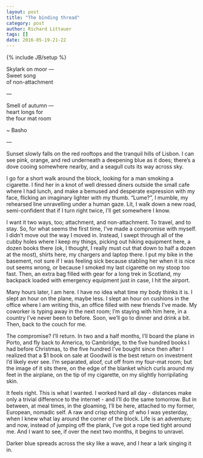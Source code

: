 ```yaml
---
layout: post
title: "The binding thread"
category: post
author: Richard Littauer
tags: []
date: 2016-05-19-21-22
---
```

{% include JB/setup %}

Skylark on moor —  
Sweet song  
of non-attachment  

—

Smell of autumn —  
heart longs for  
the four mat room  

~ Basho

—

Sunset slowly falls on the red rooftops and the tranquil hills of Lisbon. I can see pink, orange, and red underneath a deepening blue as it does; there’s a dove cooing somewhere nearby, and a seagull cuts its way across sky.

I go for a short walk around the block, looking for a man smoking a cigarette. I find her in a knot of well dressed diners outside the small cafe where I had lunch, and make a bemused and desperate expression with my face, flicking an imaginary lighter with my thumb. “Lume?”, I mumble, my rehearsed line unravelling under a human gaze. Lit, I walk down a new road, semi-confident that if I turn right twice, I’ll get somewhere I know. 

I want it two ways, too; attachment, and non-attachment. To travel, and to stay. So, for what seems the first time, I’ve made a compromise with myself. I didn’t move out the way I moved in. Instead, I swept through all of the cubby holes where I keep my things, picking out hiking equipment here, a dozen books there (ok, I thought, I really must cut that down to half a dozen at the most), shirts here, my chargers and laptop there. I put my bike in the basement, not sure if I was feeling sick because stabling her when it is nice out seems wrong, or because I smoked my last cigarette on my stoop too fast. Then, an extra bag filled with gear for a long trek in Scotland, my backpack loaded with emergency equipment just in case, I hit the airport.

Many hours later, I am here. I have no idea what time my body thinks it is. I slept an hour on the plane, maybe less. I slept an hour on cushions in the office where I am writing this, an office filled with new friends I’ve made. My coworker is typing away in the next room; I’m staying with him here, in a country I’ve never been to before. Soon, we’ll go to dinner and drink a bit. Then, back to the couch for me. 

The compromise? I’ll return. In two and a half months, I’ll board the plane in Porto, and fly back to America, to Cambridge, to the five hundred books I had before Christmas, to the five hundred I’ve bought since then after I realized that a $1 book on sale at Goodwill is the best return on investment I’d likely ever see. I’m separated, aloof, cut off from my four-mat room; but the image of it sits there, on the edge of the blanket which curls around my feet in the airplane, on the tip of my cigarette, on my slightly horripilating skin. 

It feels right. This is what I wanted. I worked hard all day - distances make only a trivial difference to the internet - and I’ll do the same tomorrow. But in between, at meal times, in the  gloaming, I’ll be here, attached to my former, European, nomadic self. A raw and crisp etching of who I was yesterday, when I knew what lay around the corner of the block. Life is an adventure; and now, instead of jumping off the plank, I’ve got a rope tied tight around me. And I want to see, if over the next two months, it begins to unravel.

Darker blue spreads across the sky like a wave, and I hear a lark singing it in.
